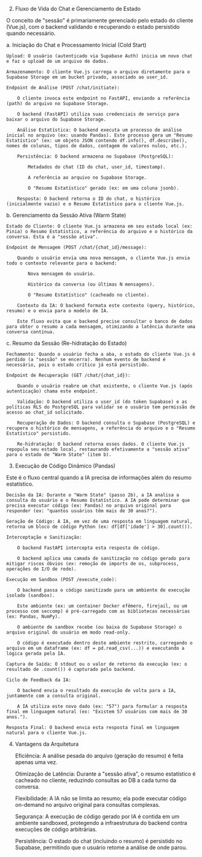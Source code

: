 2. Fluxo de Vida do Chat e Gerenciamento de Estado

O conceito de "sessão" é primariamente gerenciado pelo estado do cliente (Vue.js), com o backend validando e recuperando o estado persistido quando necessário.

a. Iniciação do Chat e Processamento Inicial (Cold Start)

    Upload: O usuário (autenticado via Supabase Auth) inicia um novo chat e faz o upload de um arquivo de dados.

    Armazenamento: O cliente Vue.js carrega o arquivo diretamente para o Supabase Storage em um bucket privado, associado ao user_id.

    Endpoint de Análise (POST /chat/initiate):

        O cliente invoca este endpoint no FastAPI, enviando a referência (path) do arquivo no Supabase Storage.

        O backend (FastAPI) utiliza suas credenciais de serviço para baixar o arquivo do Supabase Storage.

        Análise Estatística: O backend executa um processo de análise inicial no arquivo (ex: usando Pandas). Este processo gera um "Resumo Estatístico" (ex: um objeto JSON contendo df.info(), df.describe(), nomes de colunas, tipos de dados, contagem de valores nulos, etc.).

        Persistência: O backend armazena no Supabase (PostgreSQL):

            Metadados do chat (ID do chat, user_id, timestamp).

            A referência ao arquivo no Supabase Storage.

            O "Resumo Estatístico" gerado (ex: em uma coluna jsonb).

        Resposta: O backend retorna o ID do chat, o histórico (inicialmente vazio) e o Resumo Estatístico para o cliente Vue.js.

b. Gerenciamento da Sessão Ativa (Warm State)

    Estado do Cliente: O cliente Vue.js armazena em seu estado local (ex: Pinia) o Resumo Estatístico, a referência do arquivo e o histórico da conversa. Esta é a "sessão ativa".

    Endpoint de Mensagem (POST /chat/{chat_id}/message):

        Quando o usuário envia uma nova mensagem, o cliente Vue.js envia todo o contexto relevante para o backend:

            Nova mensagem do usuário.

            Histórico da conversa (ou últimas N mensagens).

            O "Resumo Estatístico" (cacheado no cliente).

        Contexto da IA: O backend formata este contexto (query, histórico, resumo) e o envia para o modelo de IA.

        Este fluxo evita que o backend precise consultar o banco de dados para obter o resumo a cada mensagem, otimizando a latência durante uma conversa contínua.

c. Resumo da Sessão (Re-hidratação do Estado)

    Fechamento: Quando o usuário fecha a aba, o estado do cliente Vue.js é perdido (a "sessão" se encerra). Nenhum evento de backend é necessário, pois o estado crítico já está persistido.

    Endpoint de Recuperação (GET /chat/{chat_id}):

        Quando o usuário reabre um chat existente, o cliente Vue.js (após autenticação) chama este endpoint.

        Validação: O backend utiliza o user_id (do token Supabase) e as políticas RLS do PostgreSQL para validar se o usuário tem permissão de acesso ao chat_id solicitado.

        Recuperação de Dados: O backend consulta o Supabase (PostgreSQL) e recupera o histórico de mensagens, a referência do arquivo e o "Resumo Estatístico" persistido.

        Re-hidratação: O backend retorna esses dados. O cliente Vue.js repopula seu estado local, restaurando efetivamente a "sessão ativa" para o estado de "Warm State" (item b).

3. Execução de Código Dinâmico (Pandas)

Este é o fluxo central quando a IA precisa de informações além do resumo estatístico.

    Decisão da IA: Durante o "Warm State" (passo 2b), a IA analisa a consulta do usuário e o Resumo Estatístico. A IA pode determinar que precisa executar código (ex: Pandas) no arquivo original para responder (ex: "quantos usuários têm mais de 30 anos?").

    Geração de Código: A IA, em vez de uma resposta em linguagem natural, retorna um bloco de código Python (ex: df[df['idade'] > 30].count()).

    Interceptação e Sanitização:

        O backend FastAPI intercepta esta resposta de código.

        O backend aplica uma camada de sanitização no código gerado para mitigar riscos óbvios (ex: remoção de imports de os, subprocess, operações de I/O de rede).

    Execução em Sandbox (POST /execute_code):

        O backend passa o código sanitizado para um ambiente de execução isolado (sandbox).

        Este ambiente (ex: um container Docker efêmero, firejail, ou um processo com seccomp) é pré-carregado com as bibliotecas necessárias (ex: Pandas, NumPy).

        O ambiente de sandbox recebe (ou baixa do Supabase Storage) o arquivo original do usuário em modo read-only.

        O código é executado dentro deste ambiente restrito, carregando o arquivo em um dataframe (ex: df = pd.read_csv(...)) e executando a lógica gerada pela IA.

    Captura de Saída: O stdout ou o valor de retorno da execução (ex: o resultado de .count()) é capturado pelo backend.

    Ciclo de Feedback da IA:

        O backend envia o resultado da execução de volta para a IA, juntamente com a consulta original.

        A IA utiliza este novo dado (ex: "57") para formular a resposta final em linguagem natural (ex: "Existem 57 usuários com mais de 30 anos.").

    Resposta Final: O backend envia esta resposta final em linguagem natural para o cliente Vue.js.

4. Vantagens da Arquitetura

    Eficiência: A análise pesada do arquivo (geração do resumo) é feita apenas uma vez.

    Otimização de Latência: Durante a "sessão ativa", o resumo estatístico é cacheado no cliente, reduzindo consultas ao DB a cada turno da conversa.

    Flexibilidade: A IA não se limita ao resumo; ela pode executar código on-demand no arquivo original para consultas complexas.

    Segurança: A execução de código gerado por IA é contida em um ambiente sandboxed, protegendo a infraestrutura do backend contra execuções de código arbitrárias.

    Persistência: O estado do chat (incluindo o resumo) é persistido no Supabase, permitindo que o usuário retome a análise de onde parou.